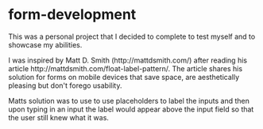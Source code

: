 form-development
================

<p>This was a personal project that I decided to complete to test myself and to showcase my abilities.</p>

<p>I was inspired by Matt D. Smith (http://mattdsmith.com/) after reading his article 
http://mattdsmith.com/float-label-pattern/. The article shares his solution for forms on mobile devices
that save space, are aesthetically pleasing but don't forego usability.</p>

<p>Matts solution was to use to use placeholders to label the inputs and then upon typing in an input 
the label would appear above the input field so that the user still knew what it was.</p>



